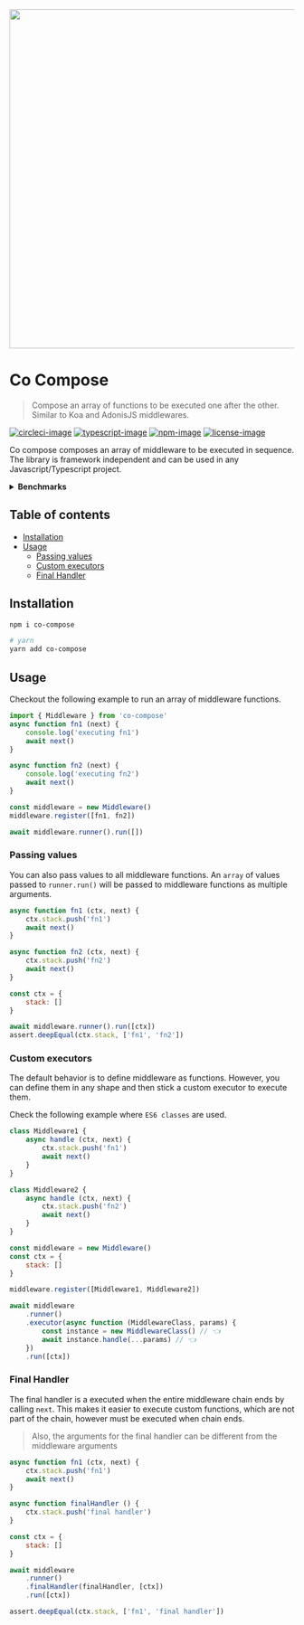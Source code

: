 <div align="center">
	<img src="https://res.cloudinary.com/adonisjs/image/upload/q_100/v1557762307/poppinss_iftxlt.jpg" width="600px">
</div>

# Co Compose
> Compose an array of functions to be executed one after the other. Similar to Koa and AdonisJS middlewares.

[![circleci-image]][circleci-url] [![typescript-image]][typescript-url] [![npm-image]][npm-url] [![license-image]][license-url]

Co compose composes an array of middleware to be executed in sequence. The library is framework independent and can be used in any Javascript/Typescript project.

<details>
	<summary> <strong>Benchmarks</strong> </summary>

	Co Compose x 476,525 ops/sec ±0.32% (82 runs sampled)   
	fastseries x 126,951 ops/sec ±15.74% (60 runs sampled)   
	middie x 119,628 ops/sec ±5.25% (56 runs sampled)

<p> <strong> Fastest is Co Compose </strong> </p>
</details>

<!-- START doctoc generated TOC please keep comment here to allow auto update -->
<!-- DON'T EDIT THIS SECTION, INSTEAD RE-RUN doctoc TO UPDATE -->
## Table of contents

- [Installation](#installation)
- [Usage](#usage)
  - [Passing values](#passing-values)
  - [Custom executors](#custom-executors)
  - [Final Handler](#final-handler)

<!-- END doctoc generated TOC please keep comment here to allow auto update -->

## Installation
```sh
npm i co-compose

# yarn
yarn add co-compose
```

## Usage
Checkout the following example to run an array of middleware functions.

```ts
import { Middleware } from 'co-compose'
async function fn1 (next) {
	console.log('executing fn1')
	await next()
}

async function fn2 (next) {
	console.log('executing fn2')
	await next()
}

const middleware = new Middleware()
middleware.register([fn1, fn2])

await middleware.runner().run([])
```

### Passing values
You can also pass values to all middleware functions. An `array` of values passed to `runner.run()` will be passed to middleware functions as multiple arguments.

```js
async function fn1 (ctx, next) {
	ctx.stack.push('fn1')
	await next()
}

async function fn2 (ctx, next) {
	ctx.stack.push('fn2')
	await next()
}

const ctx = {
	stack: []
}

await middleware.runner().run([ctx])
assert.deepEqual(ctx.stack, ['fn1', 'fn2'])
```

### Custom executors
The default behavior is to define middleware as functions. However, you can define them in any shape and then stick a custom executor to execute them.

Check the following example where `ES6 classes` are used.

```js
class Middleware1 {
	async handle (ctx, next) {
		ctx.stack.push('fn1')
		await next()
	}
}

class Middleware2 {
	async handle (ctx, next) {
		ctx.stack.push('fn2')
		await next()
	}
}

const middleware = new Middleware()
const ctx = {
	stack: []
}

middleware.register([Middleware1, Middleware2])

await middleware
	.runner()
	.executor(async function (MiddlewareClass, params) {
		const instance = new MiddlewareClass() // 👈
		await instance.handle(...params) // 👈
	})
	.run([ctx])
```

### Final Handler
The final handler is a executed when the entire middleware chain ends by calling `next`. This makes it easier to execute custom functions, which are not part of the chain, however must be executed when chain ends.

> Also, the arguments for the final handler can be different from the middleware arguments

```js
async function fn1 (ctx, next) {
	ctx.stack.push('fn1')
	await next()
}

async function finalHandler () {
	ctx.stack.push('final handler')
}

const ctx = {
	stack: []
}

await middleware
	.runner()
	.finalHandler(finalHandler, [ctx])
	.run([ctx])

assert.deepEqual(ctx.stack, ['fn1', 'final handler'])
```

[circleci-image]: https://img.shields.io/circleci/project/github/poppinss/co-compose/master.svg?style=for-the-badge&logo=circleci
[circleci-url]: https://circleci.com/gh/poppinss/co-compose "circleci"

[typescript-image]: https://img.shields.io/badge/Typescript-294E80.svg?style=for-the-badge&logo=typescript
[typescript-url]:  "typescript"

[npm-image]: https://img.shields.io/npm/v/co-compose.svg?style=for-the-badge&logo=npm
[npm-url]: https://npmjs.org/package/co-compose "npm"

[license-image]: https://img.shields.io/npm/l/co-compose?color=blueviolet&style=for-the-badge
[license-url]: LICENSE.md "license"
